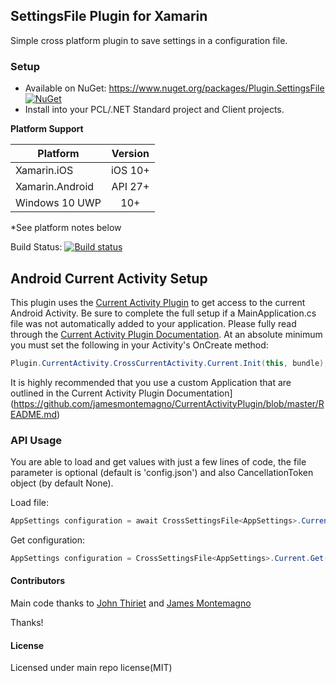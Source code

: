 ## SettingsFile Plugin for Xamarin

Simple cross platform plugin to save settings in a configuration file.


### Setup
* Available on NuGet: https://www.nuget.org/packages/Plugin.SettingsFile [![NuGet](https://img.shields.io/nuget/v/Plugin.SettingsFile.svg?label=NuGet)](https://www.nuget.org/packages/Plugin.SettingsFile/)
* Install into your PCL/.NET Standard project and Client projects.

**Platform Support**

|Platform|Version|
| ------------------- | :-----------: |
|Xamarin.iOS|iOS 10+|
|Xamarin.Android|API 27+|
|Windows 10 UWP|10+|

*See platform notes below

Build Status: [![Build status](https://raraavis.visualstudio.com/Xamarin.Plugins/_apis/build/status/Xamarin.Plugins-.NET%20Desktop-CI)](https://raraavis.visualstudio.com/Xamarin.Plugins/_build/latest?definitionId=10)

## Android Current Activity Setup

This plugin uses the [Current Activity Plugin](https://github.com/jamesmontemagno/CurrentActivityPlugin/blob/master/README.md) to get access to the current Android Activity. Be sure to complete the full setup if a MainApplication.cs file was not automatically added to your application. Please fully read through the [Current Activity Plugin Documentation](https://github.com/jamesmontemagno/CurrentActivityPlugin/blob/master/README.md). At an absolute minimum you must set the following in your Activity's OnCreate method:

```csharp
Plugin.CurrentActivity.CrossCurrentActivity.Current.Init(this, bundle);
```

It is highly recommended that you use a custom Application that are outlined in the Current Activity Plugin Documentation](https://github.com/jamesmontemagno/CurrentActivityPlugin/blob/master/README.md)


### API Usage

You are able to load and get values with just a few lines of code, the file parameter is optional (default is 'config.json') and also CancellationToken object (by default None).

Load file: 
```csharp
AppSettings configuration = await CrossSettingsFile<AppSettings>.Current.LoadAsync("settings.json", cancellationToken);
```

Get configuration:
```csharp
AppSettings configuration = CrossSettingsFile<AppSettings>.Current.Get();
```

#### Contributors
Main code thanks to [John Thiriet](https://johnthiriet.com/) and [James Montemagno](https://montemagno.com/)

Thanks!

#### License
Licensed under main repo license(MIT)
